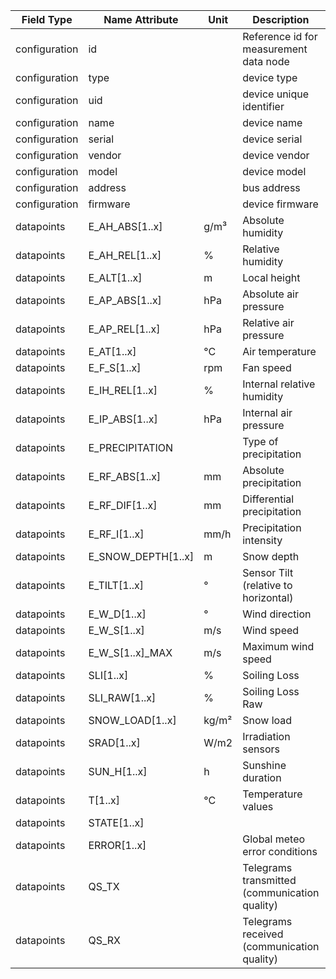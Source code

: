 | Field Type    | Name Attribute     | Unit  | Description                                   | Value | Required | Example                      | Version |
|---------------|--------------------|-------|-----------------------------------------------|-------|----------|------------------------------|---------|
| configuration | id                 |       | Reference id for measurement data node        |       | x        | <device id=“1“ type=“meteo“> | 2.0.1   |
| configuration | type               |       | device type                                   | meteo | x        | <device id=“1“ type=“meteo“> | 2.0.1   |
| configuration | uid                |       | device unique identifier                      |       | x        | <uid>MET12345</uid>          | 2.0.1   |
| configuration | name               |       | device name                                   |       |          | <name>Meteo A</name>         | 2.0.1   |
| configuration | serial             |       | device serial                                 |       |          | <serial>MET11.22.33</serial> | 2.0.1   |
| configuration | vendor             |       | device vendor                                 |       |          | <vendor>vendor 123</vendor>  | 2.0.1   |
| configuration | model              |       | device model                                  |       |          | <model></model>              | 2.0.1   |
| configuration | address            |       | bus address                                   |       |          | <address>1</address>         | 2.0.1   |
| configuration | firmware           |       | device firmware                               |       |          | <firmware>1.23.3</firmware>  | 2.0.1   |
| datapoints    | E_AH_ABS[1..x]     | g/m³  | Absolute humidity                             |       |          |                              |         |
| datapoints    | E_AH_REL[1..x]     | %     | Relative humidity                             |       |          |                              |         |
| datapoints    | E_ALT[1..x]        | m     | Local height                                  |       |          |                              |         |
| datapoints    | E_AP_ABS[1..x]     | hPa   | Absolute air pressure                         |       |          |                              |         |
| datapoints    | E_AP_REL[1..x]     | hPa   | Relative air pressure                         |       |          |                              |         |
| datapoints    | E_AT[1..x]         | °C    | Air temperature                               |       |          |                              |         |
| datapoints    | E_F_S[1..x]        | rpm   | Fan speed                                     |       |          |                              |         |
| datapoints    | E_IH_REL[1..x]     | %     | Internal relative humidity                    |       |          |                              |         |
| datapoints    | E_IP_ABS[1..x]     | hPa   | Internal air pressure                         |       |          |                              |         |
| datapoints    | E_PRECIPITATION    |       | Type of precipitation                         |       |          |                              |         |
| datapoints    | E_RF_ABS[1..x]     | mm    | Absolute precipitation                        |       |          |                              |         |
| datapoints    | E_RF_DIF[1..x]     | mm    | Differential precipitation                    |       |          |                              |         |
| datapoints    | E_RF_I[1..x]       | mm/h  | Precipitation intensity                       |       |          |                              |         |
| datapoints    | E_SNOW_DEPTH[1..x] | m     | Snow depth                                    |       |          |                              |         |
| datapoints    | E_TILT[1..x]       | °     | Sensor Tilt (relative to horizontal)          |       |          |                              |         |
| datapoints    | E_W_D[1..x]        | °     | Wind direction                                |       |          |                              |         |
| datapoints    | E_W_S[1..x]        | m/s   | Wind speed                                    |       |          |                              |         |
| datapoints    | E_W_S[1..x]_MAX    | m/s   | Maximum wind speed                            |       |          |                              |         |
| datapoints    | SLI[1..x]          | %     | Soiling Loss                                  |       |          |                              |         |
| datapoints    | SLI_RAW[1..x]      | %     | Soiling Loss Raw                              |       |          |                              |         |
| datapoints    | SNOW_LOAD[1..x]    | kg/m² | Snow load                                     |       |          |                              |         |
| datapoints    | SRAD[1..x]         | W/m2  | Irradiation sensors                           |       |          |                              |         |
| datapoints    | SUN_H[1..x]        | h     | Sunshine duration                             |       |          |                              |         |
| datapoints    | T[1..x]            | °C    | Temperature values                            |       |          |                              |         |
| datapoints    | STATE[1..x]        |       |                                               |       |          |                              |         |
| datapoints    | ERROR[1..x]        |       | Global meteo error conditions                 |       |          |                              |         |
| datapoints    | QS_TX              |       | Telegrams transmitted (communication quality) |       |          |                              |         |
| datapoints    | QS_RX              |       | Telegrams received (communication quality)    |       |          |                              |         |
